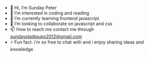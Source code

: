 - 👋 Hi, I’m Sunday Peter
- 👀 I’m interested in coding and reading
- 🌱 I’m currently learning frontend javascript
- 💞️ I’m looking to collaborate on javascript and css
- 📫 How to reach me contact me through sundayoladipupo2012@gmail.com
- ⚡ Fun fact: i'm so free to chat with and i enjoy sharing ideas and knowledge

<!---
Sunnywurld/Sunnywurld is a ✨ special ✨ repository because its `README.md` (this file) appears on your GitHub profile.
You can click the Preview link to take a look at your changes.
--->
